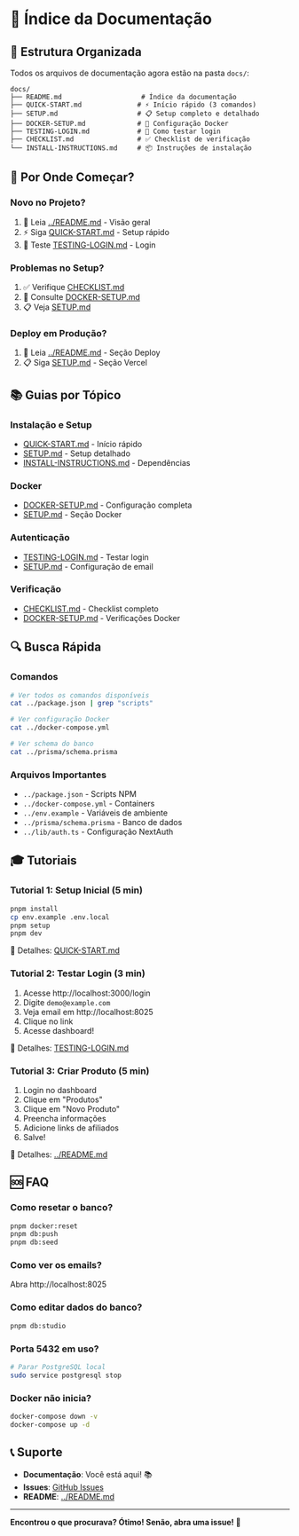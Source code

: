 # 📑 Índice da Documentação

## 📂 Estrutura Organizada

Todos os arquivos de documentação agora estão na pasta `docs/`:

```
docs/
├── README.md                    # Índice da documentação
├── QUICK-START.md              # ⚡ Início rápido (3 comandos)
├── SETUP.md                    # 📋 Setup completo e detalhado
├── DOCKER-SETUP.md             # 🐳 Configuração Docker
├── TESTING-LOGIN.md            # 🔐 Como testar login
├── CHECKLIST.md                # ✅ Checklist de verificação
└── INSTALL-INSTRUCTIONS.md     # 📦 Instruções de instalação
```

## 🎯 Por Onde Começar?

### Novo no Projeto?

1. 📖 Leia [../README.md](../README.md) - Visão geral
2. ⚡ Siga [QUICK-START.md](./QUICK-START.md) - Setup rápido
3. 🔐 Teste [TESTING-LOGIN.md](./TESTING-LOGIN.md) - Login

### Problemas no Setup?

1. ✅ Verifique [CHECKLIST.md](./CHECKLIST.md)
2. 🐳 Consulte [DOCKER-SETUP.md](./DOCKER-SETUP.md)
3. 📋 Veja [SETUP.md](./SETUP.md)

### Deploy em Produção?

1. 📖 Leia [../README.md](../README.md) - Seção Deploy
2. 📋 Siga [SETUP.md](./SETUP.md) - Seção Vercel

## 📚 Guias por Tópico

### Instalação e Setup

- [QUICK-START.md](./QUICK-START.md) - Início rápido
- [SETUP.md](./SETUP.md) - Setup detalhado
- [INSTALL-INSTRUCTIONS.md](./INSTALL-INSTRUCTIONS.md) - Dependências

### Docker

- [DOCKER-SETUP.md](./DOCKER-SETUP.md) - Configuração completa
- [SETUP.md](./SETUP.md#docker) - Seção Docker

### Autenticação

- [TESTING-LOGIN.md](./TESTING-LOGIN.md) - Testar login
- [SETUP.md](./SETUP.md#email) - Configuração de email

### Verificação

- [CHECKLIST.md](./CHECKLIST.md) - Checklist completo
- [DOCKER-SETUP.md](./DOCKER-SETUP.md#verificação) - Verificações Docker

## 🔍 Busca Rápida

### Comandos

```bash
# Ver todos os comandos disponíveis
cat ../package.json | grep "scripts"

# Ver configuração Docker
cat ../docker-compose.yml

# Ver schema do banco
cat ../prisma/schema.prisma
```

### Arquivos Importantes

- `../package.json` - Scripts NPM
- `../docker-compose.yml` - Containers
- `../env.example` - Variáveis de ambiente
- `../prisma/schema.prisma` - Banco de dados
- `../lib/auth.ts` - Configuração NextAuth

## 🎓 Tutoriais

### Tutorial 1: Setup Inicial (5 min)

```bash
pnpm install
cp env.example .env.local
pnpm setup
pnpm dev
```

📖 Detalhes: [QUICK-START.md](./QUICK-START.md)

### Tutorial 2: Testar Login (3 min)

1. Acesse http://localhost:3000/login
2. Digite `demo@example.com`
3. Veja email em http://localhost:8025
4. Clique no link
5. Acesse dashboard!

📖 Detalhes: [TESTING-LOGIN.md](./TESTING-LOGIN.md)

### Tutorial 3: Criar Produto (5 min)

1. Login no dashboard
2. Clique em "Produtos"
3. Clique em "Novo Produto"
4. Preencha informações
5. Adicione links de afiliados
6. Salve!

📖 Detalhes: [../README.md](../README.md#funcionalidades)

## 🆘 FAQ

### Como resetar o banco?

```bash
pnpm docker:reset
pnpm db:push
pnpm db:seed
```

### Como ver os emails?

Abra http://localhost:8025

### Como editar dados do banco?

```bash
pnpm db:studio
```

### Porta 5432 em uso?

```bash
# Parar PostgreSQL local
sudo service postgresql stop
```

### Docker não inicia?

```bash
docker-compose down -v
docker-compose up -d
```

## 📞 Suporte

- **Documentação**: Você está aqui! 📚
- **Issues**: [GitHub Issues](link-para-issues)
- **README**: [../README.md](../README.md)

---

**Encontrou o que procurava? Ótimo! Senão, abra uma issue! 🚀**
